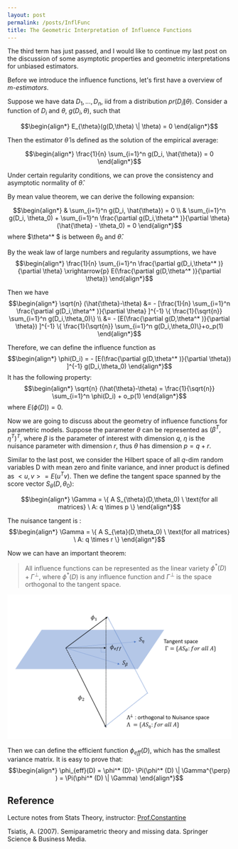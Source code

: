 ```yaml
---
layout: post
permalink: /posts/InflFunc
title: The Geometric Interpretation of Influence Functions
---
```

The third term has just passed, and I would like to  continue my last post on the discussion of some asymptotic properties and geometric interpretations for unbiased estimators.

Before we introduce the influence functions, let's first have a overview of *m-estimators*.

Suppose we have data $D_1,...,D_n$, iid from a distribution $pr(D_i \| \theta)$. Consider a function of $D_i$ and $\theta$, $g(D_i, \theta)$, such that

$$\begin{align*}
    E_{\theta}(g(D,\theta) \| \theta) = 0
\end{align*}$$

Then the estimator $\hat{\theta}$ is defined as the solution of the empirical average:

$$\begin{align*}
    \frac{1}{n} \sum_{i=1}^n g(D_i, \hat{\theta}) = 0
\end{align*}$$

Under certain regularity conditions, we can prove the consistency and asymptotic normality of $\hat{\theta}$.

By mean value theorem, we can derive the following expansion:

$$\begin{align*}
    & \sum_{i=1}^n g(D_i, \hat{\theta}) = 0 \\
    & \sum_{i=1}^n g(D_i, \theta_0) + \sum_{i=1}^n \frac{\partial g(D_i,\theta^* )}{\partial \theta} (\hat{\theta} - \theta_0) = 0
\end{align*}$$
where $\theta^* $ is between $\theta_0$ and $\hat{\theta}$.

By the weak law of large numbers and regularity assumptions, we have
$$\begin{align*}
     \frac{1}{n} \sum_{i=1}^n \frac{\partial g(D_i,\theta^* )}{\partial \theta} \xrightarrow{p} E(\frac{\partial g(D,\theta^* )}{\partial \theta})
\end{align*}$$

Then we have
$$\begin{align*}
    \sqrt{n} (\hat{\theta}-\theta) &= - [\frac{1}{n} \sum_{i=1}^n \frac{\partial g(D_i,\theta^* )}{\partial \theta} ]^{-1} \{ \frac{1}{\sqrt{n}} \sum_{i=1}^n g(D_i,\theta_0)\} \\
    &= - [E(\frac{\partial g(D,\theta^* )}{\partial \theta}) ]^{-1} \{ \frac{1}{\sqrt{n}} \sum_{i=1}^n g(D_i,\theta_0)\}+o_p(1)
\end{align*}$$

Therefore, we can define the influence function as
$$\begin{align*}
  \phi(D_i) = - [E(\frac{\partial g(D,\theta^* )}{\partial \theta}) ]^{-1} g(D_i,\theta_0)
\end{align*}$$
It has the following property:
$$\begin{align*}
  \sqrt{n} (\hat{\theta}-\theta) = \frac{1}{\sqrt{n}} \sum_{i=1}^n \phi(D_i) + o_p(1)
\end{align*}$$
where $E(\phi(D))= 0$.

Now we are going to discuss about the geometry of influence functions for parametric models. Suppose the parameter $\theta$ can be represented as $(\beta^T,\eta^T)^T$, where $\beta$ is the parameter of interest with dimension $q$, $\eta$ is the nuisance parameter with dimension $r$, thus $\theta$ has dimension $p=q+r$.

Similar to the last post, we consider the Hilbert space of all $q$-dim random variables D with mean zero and finite variance, and inner product is defined as $<u,v>= E(u^T v)$.
Then we define the tangent space spanned by the score vector $S_{\theta}(D,\theta_0)$:

$$\begin{align*}
  \Gamma = \{ A S_{\theta}(D,\theta_0) \ \text{for all matrices}  \ A: q \times p  \}
\end{align*}$$

The nuisance tangent is :
$$\begin{align*}
  \Gamma = \{ A S_{\eta}(D,\theta_0) \ \text{for all matrices}  \ A: q \times r  \}
\end{align*}$$

Now we can have an important theorem:

> All influence functions can be represented as the linear variety $\phi^* (D) + \Gamma^{\perp}$, where $\phi^* (D)$ is any influence function and $\Gamma^{\perp}$ is the space orthogonal to the tangent space.

<center>
<img src="/img/blog_img/IF.PNG">
</center>


Then we can define the efficient function $\phi_{eff} (D)$, which has the smallest variance matrix. It is easy to prove that:
$$\begin{align*}
    \phi_{eff}(D) = \phi^* (D)- \Pi(\phi^* (D) \| \Gamma^{\perp} ) = \Pi(\phi^* (D) \| \Gamma)
\end{align*}$$

## Reference
Lecture notes from Stats Theory, instructor: [Prof.Constantine](http://www.biostat.jhsph.edu/~cfrangak/)

Tsiatis, A. (2007). Semiparametric theory and missing data. Springer Science & Business Media.
